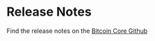 # Release Notes

Find the release notes on the [Bitcoin Core Github](https://github.com/bitcoin/bitcoin/tree/master/doc/release-notes)

